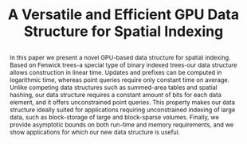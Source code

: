---
# this file is written in YAML http://docs.ansible.com/ansible/latest/YAMLSyntax.html
# all lines with a leading sharp are comments and will not be compiled
# longer blocks of text should start with a a leading > to escape all special characters

# URL handle for generated webpage
slug:      fenwicktree

#specifies layout to be used for page generation (do not modify)
layout:     publication

#publication title
title:      >
   A Versatile and Efficient GPU Data Structure for Spatial Indexing

#include in selected publications on front page (optional, delete line if not applicable)
display: selected

#list all publication authors in correct order
authors:
 - Jens Schneider
 - Peter Rautek

#insert publication venue (displayed on publication page)
venue:      >
   IEEE Transactions on Visualization and Computer Graphics, Vol.23, No.1 (Proceedings IEEE Scientific Visualization 2016), pp. 911-920
   
#insert short venue (displayed in box in publication list)
shortvenue: >
   IEEE Scientific Visualization 2016

#specify publication year
year:       2017

#insert abstract of publication
abstract:   >
   In this paper we present a novel GPU-based data structure for spatial indexing. Based on Fenwick trees-a special type of binary indexed trees-our data structure allows construction in linear time. Updates and prefixes can be computed in logarithmic time, whereas point queries require only constant time on average. Unlike competing data structures such as summed-area tables and spatial hashing, our data structure requires a constant amount of bits for each data element, and it offers unconstrained point queries. This property makes our data structure ideally suited for applications requiring unconstrained indexing of large data, such as block-storage of large and block-sparse volumes. Finally, we provide asymptotic bounds on both run-time and memory requirements, and we show applications for which our new data structure is useful.
   
#link to hi-res teaser image of publication (please make sure the image is wide, e.g. aspect ratio between 4:2 and 4:1) 
teaser:     './publications/2017_schneider_fenwick.jpg'

#link to smaller thumbnail image of publication (please make sure the aspect ratio is 3:2, suggested size is 150x100px)
thumbnail:  './publications/2017_schneider_thumbnail.png'

#link to publication video (optional): you can either upload the video to our website (insert local link) or host it on youtube or vimeo (in this case insert the youtube/vimeo link)
#video:      'https://www.youtube.com/watch?v=xxxxxx'

#link to publication pdf (optional)
pdf:        './publications/2017_schneider_fenwick.pdf'

#insert citation. please format citation by inserting <br> at line breaks, &nbsp;&nbsp; will insert a tab character to prettify the citation
citation:   >
  @article{Schneider2017Fenwick,<br>
   &nbsp;&nbsp;title = {A Versatile and Efficient GPU Data Structure for Spatial Indexing},<br>
   &nbsp;&nbsp;author = {Schneider, Jens and Rautek, Peter},<br>
   &nbsp;&nbsp;journal = {IEEE Transactions on Visualization and Computer Graphics (Proceedings IEEE Scientific Visualization 2016)},<br>
   &nbsp;&nbsp;year = {2017},<br>
   &nbsp;&nbsp;volume = {23},<br>
   &nbsp;&nbsp;number = {1},<br>
   &nbsp;&nbsp;pages = {911--920},<br>
  }

#insert links to additional material for the publication (optional)
#links need a title, a URL and a type (this defines the link icon) which can be one of the following values: code, archive, files, slides or text (this is the default icon)
#links: 
# - title: ExampleCode
#   type:  code
#   url:   './publications/supplementary1.zip' 
# - title: ExampleSlides
#   type:  slides
#   url:   './publications/presentation.pptx' 

#don't forget the leading and trailing --- in a YAML file
---